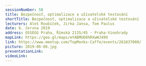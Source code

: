 ```yaml
---
sessionNumber: 58
title: Bezpečnosť, optimalizace a uživatelské testování
shortTitle: Bezpečnosť, optimalizace a uživatelské testování
lecturers: Aleš Roubíček, Jirka Jansa, Tom Paulus
date: 6. června 2019
address: OSSEGG Praha, Římská 2135/45 · Praha-Vinohrady
mapLink: https://goo.gl/maps/eYABMUD8hRXwWJ499
link: https://www.meetup.com/TopMonks-Caffe/events/261837080/
picture: 2019-06-06.jpg
presentationLink:
videoLink:
---
```

